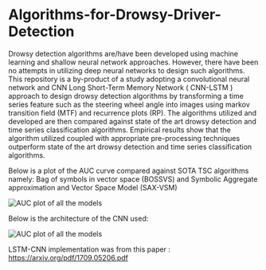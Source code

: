 # Algorithms-for-Drowsy-Driver-Detection

Drowsy detection algorithms are/have been developed using machine learning and shallow neural network approaches. However, there have been no attempts in utilizing deep neural networks to design such algorithms. This repository is a by-product of a study adopting a convolutional neural network and CNN Long Short-Term Memory Network ( CNN-LSTM ) approach to design drowsy detection algorithms by transforming a time series feature such as the steering wheel angle into images using markov transition field (MTF) and recurrence plots  (RP). The algorithms utilized and developed are then compared against state of the art drowsy detection and time series classification algorithms. Empirical results show that the algorithm utilized coupled with appropriate pre-processing techniques outperform state of the art drowsy detection and time series classification algorithms.

Below is a plot of the AUC curve compared against SOTA TSC algorithms namely: Bag of symbols in vector space (BOSSVS) and Symbolic Aggregate approximation and Vector Space Model (SAX-VSM)

![AUC plot of all the models](/Users/apple/Documents/github/Algorithms-for-Drowsy-Driver-Detection/Analysis/Final_smoothed.png)

Below is the architecture of the CNN used:

![AUC plot of all the models](/Users/apple/Documents/github/Algorithms-for-Drowsy-Driver-Detection/convnet-drawer-master/CNN.png)

LSTM-CNN implementation was from this paper : https://arxiv.org/pdf/1709.05206.pdf
